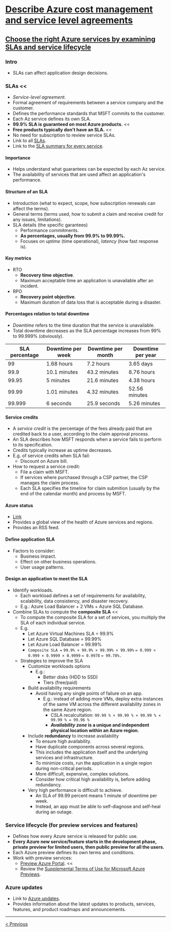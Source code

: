 # [Describe Azure cost management and service level agreements](https://docs.microsoft.com/en-us/learn/paths/az-900-describe-azure-cost-management-service-level-agreements/)

## [Choose the right Azure services by examining SLAs and service lifecycle](https://docs.microsoft.com/en-us/learn/modules/choose-azure-services-sla-lifecycle/)

### Intro

- SLAs can affect application design decisions.

### SLAs <<

- *Service-level agreement*.
- Formal agreement of requirements between a service company and the customer.
- Defines the performance standards that MSFT commits to the customer.
- Each Az service defines its own SLA.
- **99.9% SLA is guaranteed on most Azure products.** <<
- **Free products typically don't have an SLA.** <<
- No need for subscription to review service SLAs.
- Link to all [SLAs](https://azure.microsoft.com/en-us/support/legal/sla).
- Link to the [SLA summary for every service](https://azure.microsoft.com/en-us/support/legal/sla/summary).

#### Importance

- Helps understand what guarantees can be expected by each Az service.
- The availability of services that are used affect an application's performance.

#### Structure of an SLA

- Introduction (what to expect, scope, how subscription renewals can affect the terms).
- General terms (terms used, how to submit a claim and receive credit for any issues, limitations).
- SLA details (the specific garantees)
    - Performance commitments.
    - **As percentages, usually from 99.9% to 99.99%.**
    - Focuses on *uptime* (time operational), *latency* (how fast response is).

#### Key metrics

- RTO
    - **Recovery time objective**.
    - Maximum acceptable time an application is unavailable after an incident.
- RPO
    - **Recovery point objective**.
    - Maximum duration of data loss that is acceptable during a disaster.

#### Percentages relation to total downtime

- *Downtime* refers to the time duration that the service is unavailable.
- Total downtime decreases as the SLA percentage increases from 99% to 99.999% (obviously).

| SLA percentage | Downtime per week | Downtime per month | Downtime per year |
| -------------- | ----------------- | ------------------ | ----------------- |
| 99             | 1.68 hours        | 7.2 hours          | 3.65 days         |
| 99.9           | 10.1 minutes      | 43.2 minutes       | 8.76 hours        |
| 99.95          | 5 minutes         | 21.6 minutes       | 4.38 hours        |
| 99.99          | 1.01 minutes      | 4.32 minutes       | 52.56 minutes     |
| 99.999         | 6 seconds         | 25.9 seconds       | 5.26 minutes      |

#### Service credits

- A *service credit* is the percentage of the fees already paid that are credited back to a user, according to the claim approval process.
- An SLA describes how MSFT responds when a service fails to perform to its specification.
- Credits typically increase as uptime decreases.
- E.g. of service credits when SLA fail:
    - Discount on Azure bill.
- How to request a service credit:
    - File a claim with MSFT.
    - If services where purchased through a CSP partner, the CSP manages the claim process.
    - Each SLA specifies the timeline for claim submition (usually by the end of the calendar month) and process by MSFT.

#### Azure status

- [Link](https://status.azure.com/status)
- Provides a global view of the health of Azure services and regions.
- Provides an RSS feed.

#### Define application SLA

- Factors to consider:
    - Business impact.
    - Effect on other business operations.
    - User usage patterns.

#### Design an application to meet the SLA

- Identify workloads.
    - Each workload defines a set of requirements for availability, scalability, data consistency, and disaster recovery.
    - E.g.: Azure Load Balancer + 2 VMs + Azure SQL Database.
- Combine SLAs to compute the **composite SLA** <<
    - To compute the composite SLA for a set of services, you multiply the SLA of each individual service.
    - E.g.
        - Let Azure Virtual Machines SLA = 99.9%
        - Let Azure SQL Database = 99.99%
        - Let Azure Load Balancer = 99.99%
        - `Composite SLA =`
           `99.9% × 99.9% × 99.99% × 99.99%`
           `= 0.999 × 0.999 × 0.9999 × 0.9999`
           `= 0.9978`
           `= 99.78%.`
    - Strategies to improve the SLA
        - Customize workloads options
            - E.g.:
                - Better disks (HDD to SSD)
                - Tiers (free/paid)
        - Build availability requirements
            - Avoid having any single points of failure on an app.
                - E.g.: instead of adding more VMs, deploy extra instances of the same VM across the different availability zones in the same Azure region.
                    - CSLA recalcultation: `99.99 % × 99.99 % × 99.99 % × 99.99 % = 99.96 %`
                    - ***Availability zone* is a unique and independent physical location within an Azure region.**
        - Include **redundancy** to increase availability
            - To ensure high availability.
            - Have duplicate components across several regions.
            -  This includes the application itself and the underlying services and infrastructure.
            - To minimize costs, run the application in a single region during non-critical periods.
            - More difficult, expensive, complex solutions.
            - Consider how critical high availability is, before adding redundancy.
      - Very high performance is difficult to achieve.
          - An SLA of 99.99 percent means 1 minute of downtime per week.
          - Instead, an app must be able to self-diagnose and self-heal during an outage.

### Service lifecycle (for preview services and features)

- Defines how every Azure service is released for public use.
- **Every Azure new service/feature starts in the development phase, private preview for limited users, then public preview for all the users.**
- Each Azure preview defines its own terms and conditions.
- Work with preview services:
    - [Preview Azure Portal](https://preview.portal.azure.com/#home). <<
    - Review the [Supplemental Terms of Use for Microsoft Azure Previews](https://azure.microsoft.com/en-us/support/legal/preview-supplemental-terms).

### Azure updates

- Link to [Azure updates](https://azure.microsoft.com/en-us/updates).
- Provides information about the latest updates to products, services, features, and product roadmaps and announcements.

---

[< Previous](6.1_describe-cost-management-and-SLA_costs.md)
